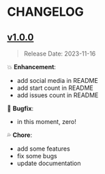 # CHANGELOG

## [v1.0.0](link_of_tag)

> Release Date: 2023-11-16

:boom: **Enhancement**:

- add social media in README
- add start count in README
- add issues count in README

:bug: **Bugfix**:

- in this moment, zero!

:sweat_drops: **Chore**:

- add some features
- fix some bugs
- update documentation
